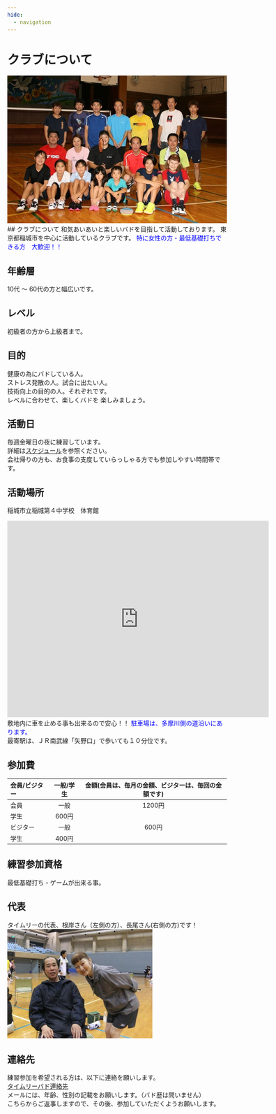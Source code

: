 ```yaml
---
hide:
  - navigation
---
```

# クラブについて

<img src ="../images/timely-all.jpg">
## クラブについて
和気あいあいと楽しいバドを目指して活動しております。  
東京都稲城市を中心に活動しているクラブです。  
<span style="color: blue;">特に女性の方・最低基礎打ちできる方　大歓迎！！</span>

## 年齢層
10代 〜 60代の方と幅広いです。

## レベル
初級者の方から上級者まで。

## 目的
健康の為にバドしている人。  
ストレス発散の人。試合に出たい人。  
技術向上の目的の人。それぞれです。  
レベルに合わせて、楽しくバドを 楽しみましょう。

## 活動日
毎週金曜日の夜に練習しています。   
詳細は[スケジュール](./schedule.md)を参照ください。  
会社帰りの方も、お食事の支度していらっしゃる方でも参加しやすい時間帯です。

## 活動場所
稲城市立稲城第４中学校　体育館
<iframe src="https://www.google.com/maps/embed?pb=!1m18!1m12!1m3!1d3242.263002410687!2d139.51572931481823!3d35.645891339517554!2m3!1f0!2f0!3f0!3m2!1i1024!2i768!4f13.1!3m3!1m2!1s0x6018faa4aa604ffb%3A0xb59ee1749412d45d!2z56iy5Z-O5biC56uL56iy5Z-O56ys5Zub5Lit5a2m5qCh!5e0!3m2!1sja!2sjp!4v1610367270149!5m2!1sja!2sjp" width="600" height="450" frameborder="0" style="border:0;" allowfullscreen="" aria-hidden="false" tabindex="0"></iframe>
敷地内に車を止める事も出来るので安心！！  
<span style="color: blue;">駐車場は、多摩川側の道沿いにあります。</span><br/>
最寄駅は、ＪＲ南武線「矢野口」で歩いても１０分位です。
  

## 参加費
会員/ビジター|一般/学生|金額(会員は、毎月の金額、ビジターは、毎回の金額です)
:---|:---:|:---:
会員|一般|1200円
|学生|600円
ビジター|一般|600円
 |学生|400円

## 練習参加資格
最低基礎打ち・ゲームが出来る事。

## 代表
タイムリーの代表、根岸さん（左側の方）、長尾さん(右側の方)です！  
<img src ="../images/negishi_nagao.jpg">

## 連絡先
練習参加を希望される方は、以下に連絡を願いします。  
[タイムリーバド連絡先](mailto:timelybad2021@gmail.com)  
メールには、年齢、性別の記載をお願いします。（バド歴は問いません）  
こちらからご返事しますので、その後、参加していただくようお願いします。
